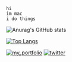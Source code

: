 ```
hi
im mac
i do things
```
![Anurag's GitHub stats](https://github-readme-stats.vercel.app/api?username=itsmaclol&show_icons=true&theme=dark)

[![Top Langs](https://github-readme-stats.vercel.app/api/top-langs/?username=itsmaclol&show_icons=true&theme=dark)](https://github.com/anuraghazra/github-readme-stats)

[![my_portfolio](https://img.shields.io/badge/my_portfolio-000?style=for-the-badge&logo=ko-fi&logoColor=white)](https://mac.planks.ml)
[![twitter](https://img.shields.io/badge/twitter-1DA1F2?style=for-the-badge&logo=twitter&logoColor=white)](https://twitter.com/itsmaclol)
